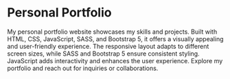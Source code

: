 # Personal Portfolio

My personal portfolio website showcases my skills and projects. Built with HTML, CSS, JavaScript, SASS, and Bootstrap 5, it offers a visually appealing and user-friendly experience. The responsive layout adapts to different screen sizes, while SASS and Bootstrap 5 ensure consistent styling. JavaScript adds interactivity and enhances the user experience. Explore my portfolio and reach out for inquiries or collaborations.